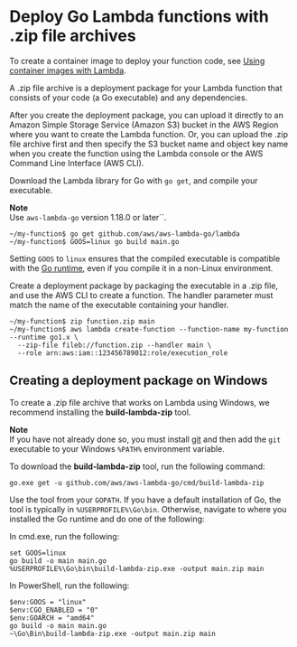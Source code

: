 # Deploy Go Lambda functions with \.zip file archives<a name="golang-package"></a>

To create a container image to deploy your function code, see [Using container images with Lambda](lambda-images.md)\.

A \.zip file archive is a deployment package for your Lambda function that consists of your code \(a Go executable\) and any dependencies\.

After you create the deployment package, you can upload it directly to an Amazon Simple Storage Service \(Amazon S3\) bucket in the AWS Region where you want to create the Lambda function\. Or, you can upload the \.zip file archive first and then specify the S3 bucket name and object key name when you create the function using the Lambda console or the AWS Command Line Interface \(AWS CLI\)\.

Download the Lambda library for Go with `go get`, and compile your executable\.

**Note**  
Use `aws-lambda-go` version 1\.18\.0 or later``\.

```
~/my-function$ go get github.com/aws/aws-lambda-go/lambda
~/my-function$ GOOS=linux go build main.go
```

Setting `GOOS` to `linux` ensures that the compiled executable is compatible with the [Go runtime](lambda-runtimes.md), even if you compile it in a non\-Linux environment\.

Create a deployment package by packaging the executable in a \.zip file, and use the AWS CLI to create a function\. The handler parameter must match the name of the executable containing your handler\.

```
~/my-function$ zip function.zip main
~/my-function$ aws lambda create-function --function-name my-function --runtime go1.x \
  --zip-file fileb://function.zip --handler main \
  --role arn:aws:iam::123456789012:role/execution_role
```

## Creating a deployment package on Windows<a name="golang-package-windows"></a>

To create a \.zip file archive that works on Lambda using Windows, we recommend installing the **build\-lambda\-zip** tool\.

**Note**  
If you have not already done so, you must install [git](https://git-scm.com/) and then add the `git` executable to your Windows `%PATH%` environment variable\.

To download the **build\-lambda\-zip** tool, run the following command:

```
go.exe get -u github.com/aws/aws-lambda-go/cmd/build-lambda-zip
```

Use the tool from your `GOPATH`\. If you have a default installation of Go, the tool is typically in `%USERPROFILE%\Go\bin`\. Otherwise, navigate to where you installed the Go runtime and do one of the following:

In cmd\.exe, run the following:

```
set GOOS=linux
go build -o main main.go
%USERPROFILE%\Go\bin\build-lambda-zip.exe -output main.zip main
```

In PowerShell, run the following:

```
$env:GOOS = "linux"
$env:CGO_ENABLED = "0"
$env:GOARCH = "amd64"
go build -o main main.go
~\Go\Bin\build-lambda-zip.exe -output main.zip main
```